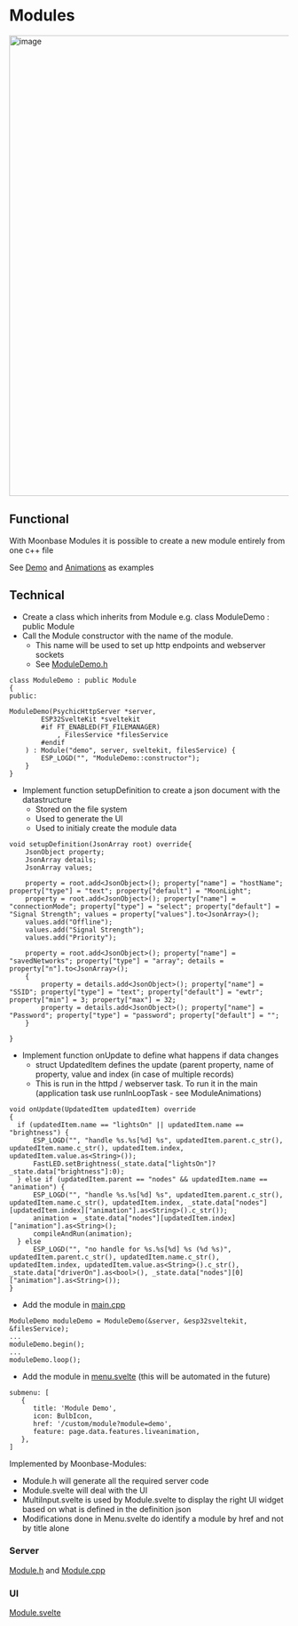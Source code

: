 # Modules

<img width="829" alt="image" src="https://github.com/user-attachments/assets/3384f3ba-b5e6-4993-9a8b-80c25878e176" />

## Functional

With Moonbase Modules it is possible to create a new module entirely from one c++ file

See [Demo](https://moonmodules.org/MoonLight/custom/module/demo/) and [Animations](https://moonmodules.org/MoonLight/custom/module/animations/) as examples

## Technical

* Create a class which inherits from Module e.g. class ModuleDemo : public Module
* Call the Module constructor with the name of the module.
    * This name will be used to set up http endpoints and webserver sockets
    * See [ModuleDemo.h](https://github.com/ewowi/MoonBase/blob/main/src/custom/ModuleDemo.h)

```
class ModuleDemo : public Module
{
public:

ModuleDemo(PsychicHttpServer *server,
        ESP32SvelteKit *sveltekit
        #if FT_ENABLED(FT_FILEMANAGER)
            , FilesService *filesService
        #endif
    ) : Module("demo", server, sveltekit, filesService) {
        ESP_LOGD("", "ModuleDemo::constructor");
    }
}
```

* Implement function setupDefinition to create a json document with the datastructure
    * Stored on the file system
    * Used to generate the UI
    * Used to initialy create the module data

```
void setupDefinition(JsonArray root) override{
    JsonObject property;
    JsonArray details;
    JsonArray values;

    property = root.add<JsonObject>(); property["name"] = "hostName"; property["type"] = "text"; property["default"] = "MoonLight";
    property = root.add<JsonObject>(); property["name"] = "connectionMode"; property["type"] = "select"; property["default"] = "Signal Strength"; values = property["values"].to<JsonArray>();
    values.add("Offline");
    values.add("Signal Strength");
    values.add("Priority");

    property = root.add<JsonObject>(); property["name"] = "savedNetworks"; property["type"] = "array"; details = property["n"].to<JsonArray>();
    {
        property = details.add<JsonObject>(); property["name"] = "SSID"; property["type"] = "text"; property["default"] = "ewtr"; property["min"] = 3; property["max"] = 32; 
        property = details.add<JsonObject>(); property["name"] = "Password"; property["type"] = "password"; property["default"] = "";
    }

}

```

* Implement function onUpdate to define what happens if data changes
    * struct UpdatedItem defines the update (parent property, name of property, value and index (in case of multiple records)
    * This is run in the httpd / webserver task. To run it in the main (application task use runInLoopTask - see ModuleAnimations)

```
void onUpdate(UpdatedItem updatedItem) override
{
  if (updatedItem.name == "lightsOn" || updatedItem.name == "brightness") {
      ESP_LOGD("", "handle %s.%s[%d] %s", updatedItem.parent.c_str(), updatedItem.name.c_str(), updatedItem.index, updatedItem.value.as<String>());
      FastLED.setBrightness(_state.data["lightsOn"]?_state.data["brightness"]:0);
  } else if (updatedItem.parent == "nodes" && updatedItem.name == "animation") {    
      ESP_LOGD("", "handle %s.%s[%d] %s", updatedItem.parent.c_str(), updatedItem.name.c_str(), updatedItem.index, _state.data["nodes"][updatedItem.index]["animation"].as<String>().c_str());
      animation = _state.data["nodes"][updatedItem.index]["animation"].as<String>();
      compileAndRun(animation);
  } else
      ESP_LOGD("", "no handle for %s.%s[%d] %s (%d %s)", updatedItem.parent.c_str(), updatedItem.name.c_str(), updatedItem.index, updatedItem.value.as<String>().c_str(), _state.data["driverOn"].as<bool>(), _state.data["nodes"][0]["animation"].as<String>());
}
```

* Add the module in [main.cpp](https://github.com/ewowi/MoonBase/blob/main/src/main.cpp)

```
ModuleDemo moduleDemo = ModuleDemo(&server, &esp32sveltekit, &filesService);
...
moduleDemo.begin();
...
moduleDemo.loop();
```

* Add the module in [menu.svelte](https://github.com/ewowi/MoonBase/blob/main/interface/src/routes/menu.svelte) (this will be automated in the future)

```
submenu: [
   {
      title: 'Module Demo',
      icon: BulbIcon,
      href: '/custom/module?module=demo',
      feature: page.data.features.liveanimation,
   },
]
```

Implemented by Moonbase-Modules:

* Module.h will generate all the required server code
* Module.svelte will deal with the UI
* MultiInput.svelte is used by Module.svelte to display the right UI widget based on what is defined in the definition json
* Modifications done in Menu.svelte do identify a module by href and not by title alone

### Server

[Module.h](https://github.com/ewowi/MoonBase/blob/main/src/custom/Module.h) and [Module.cpp](https://github.com/ewowi/MoonBase/blob/main/src/custom/Module.h)

### UI

[Module.svelte](https://github.com/ewowi/MoonBase/blob/main/interface/src/routes/custom/module/Module.svelte)

